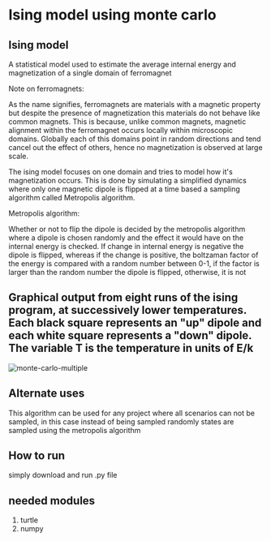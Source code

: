 
# Ising model using monte carlo

## Ising model
A statistical model used to estimate the average internal energy and magnetization of a single domain of ferromagnet


Note on ferromagnets:

As the name signifies, ferromagnets are materials with a magnetic property but despite the presence of magnetization this materials do not behave like common magnets. This is because, unlike common magnets, magnetic alignment within the ferromagnet occurs locally within microscopic domains. Globally each of this domains point in random directions and tend cancel out the effect of others, hence no magnetization is observed at large scale.

The ising model focuses on one domain and tries to model how it's magnetization occurs. This is done by simulating a simplified dynamics where only one magnetic dipole is flipped at a time based a sampling algorithm called Metropolis algorithm.

Metropolis algorithm: 

Whether or not to flip the dipole is decided by the metropolis algorithm where a dipole is chosen randomly and the effect it would have on the internal energy is checked. If change in internal energy is negative the dipole is flipped, whereas if the change is positive, the boltzaman factor of the energy is compared with a random number between 0-1, if the factor is larger than the random number the dipole is flipped, otherwise, it is not 


## Graphical output from eight runs of the ising program, at successively lower temperatures. Each black square represents an "up" dipole and each white square represents a "down" dipole. The variable T is the temperature in units of E/k

![monte-carlo-multiple](https://user-images.githubusercontent.com/71546703/140597209-49b9c263-69d2-45ea-80b1-668f5d60c0de.JPG)





## Alternate uses

This algorithm can be used for any project where all scenarios can not be sampled, in this case instead of being sampled randomly states are sampled using the metropolis algorithm


## How to run

simply download and run .py file

## needed modules
1. turtle
2. numpy
